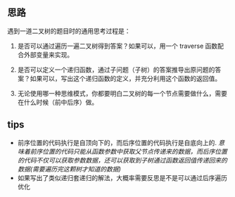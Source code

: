 ## 思路
遇到一道二叉树的题目时的通用思考过程是：

1. 是否可以通过遍历一遍二叉树得到答案？如果可以，用一个 traverse 函数配合外部变量来实现。

2. 是否可以定义一个递归函数，通过子问题（子树）的答案推导出原问题的答案？如果可以，写出这个递归函数的定义，并充分利用这个函数的返回值。

3. 无论使用哪一种思维模式，你都要明白二叉树的每一个节点需要做什么，需要在什么时候（前中后序）做。

## tips

* 前序位置的代码执行是自顶向下的，而后序位置的代码执行是自底向上的. *意味着前序位置的代码只能从函数参数中获取父节点传递来的数据，而后序位置的代码不仅可以获取参数数据，还可以获取到子树通过函数返回值传递回来的数据(需要遍历完这颗树才知道的数据)*
* 如果写出了类似递归套递归的解法，大概率需要反思是不是可以通过后序遍历优化